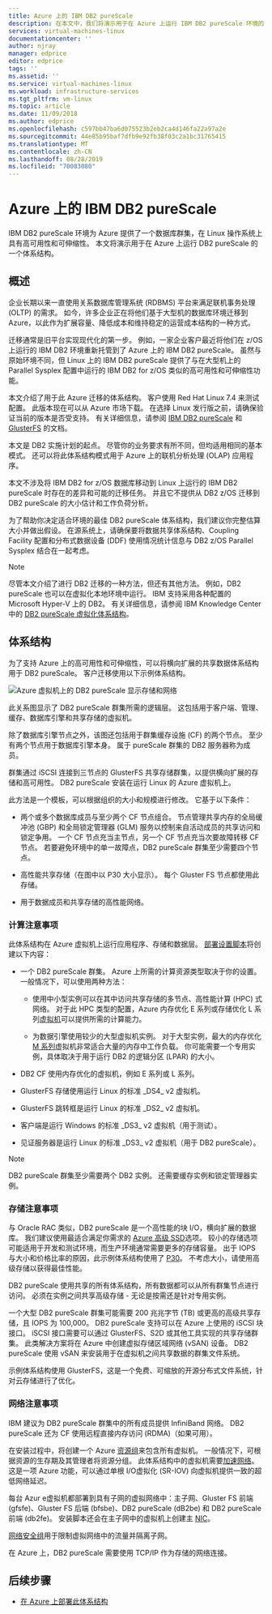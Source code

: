 ```yaml
---
title: Azure 上的 IBM DB2 pureScale
description: 在本文中，我们将演示用于在 Azure 上运行 IBM DB2 pureScale 环境的一个体系结构。
services: virtual-machines-linux
documentationcenter: ''
author: njray
manager: edprice
editor: edprice
tags: ''
ms.assetid: ''
ms.service: virtual-machines-linux
ms.workload: infrastructure-services
ms.tgt_pltfrm: vm-linux
ms.topic: article
ms.date: 11/09/2018
ms.author: edprice
ms.openlocfilehash: c597bb47ba6d075523b2eb2ca4d146fa22a97a2e
ms.sourcegitcommit: 44e85b95baf7dfb9e92fb38f03c2a1bc31765415
ms.translationtype: MT
ms.contentlocale: zh-CN
ms.lasthandoff: 08/28/2019
ms.locfileid: "70083080"
---
```

# <a name="ibm-db2-purescale-on-azure"></a>Azure 上的 IBM DB2 pureScale

IBM DB2 pureScale 环境为 Azure 提供了一个数据库群集，在 Linux 操作系统上具有高可用性和可伸缩性。 本文将演示用于在 Azure 上运行 DB2 pureScale 的一个体系结构。

## <a name="overview"></a>概述

企业长期以来一直使用关系数据库管理系统 (RDBMS) 平台来满足联机事务处理 (OLTP) 的需求。 如今，许多企业正在将他们基于大型机的数据库环境迁移到 Azure，以此作为扩展容量、降低成本和维持稳定的运营成本结构的一种方式。

迁移通常是旧平台实现现代化的第一步。 例如，一家企业客户最近将他们在 z/OS 上运行的 IBM DB2 环境重新托管到了 Azure 上的 IBM DB2 pureScale。 虽然与原始环境不同，但 Linux 上的 IBM DB2 pureScale 提供了与在大型机上的 Parallel Sysplex 配置中运行的 IBM DB2 for z/OS 类似的高可用性和可伸缩性功能。

本文介绍了用于此 Azure 迁移的体系结构。 客户使用 Red Hat Linux 7.4 来测试配置。 此版本现在可以从 Azure 市场下载。 在选择 Linux 发行版之前，请确保验证当前的版本是否受支持。 有关详细信息，请参阅 [IBM DB2 pureScale](https://www.ibm.com/support/knowledgecenter/SSEPGG) 和 [GlusterFS](https://docs.gluster.org/en/latest/) 的文档。

本文是 DB2 实施计划的起点。 尽管你的业务要求有所不同，但均适用相同的基本模式。 还可以将此体系结构模式用于 Azure 上的联机分析处理 (OLAP) 应用程序。

本文不涉及将 IBM DB2 for z/OS 数据库移动到 Linux 上运行的 IBM DB2 pureScale 时存在的差异和可能的迁移任务。 并且它不提供从 DB2 z/OS 迁移到 DB2 pureScale 的大小估计和工作负荷分析。 

为了帮助你决定适合环境的最佳 DB2 pureScale 体系结构，我们建议你完整估算大小并做出假设。 在源系统上，请确保要将数据共享体系结构、Coupling Facility 配置和分布式数据设备 (DDF) 使用情况统计信息与 DB2 z/OS Parallel Sysplex 结合在一起考虑。

> [!NOTE]
> 尽管本文介绍了进行 DB2 迁移的一种方法，但还有其他方法。 例如，DB2 pureScale 也可以在虚拟化本地环境中运行。 IBM 支持采用各种配置的 Microsoft Hyper-V 上的 DB2。 有关详细信息，请参阅 IBM Knowledge Center 中的 [DB2 pureScale 虚拟化体系结构](https://www.ibm.com/support/knowledgecenter/en/SSEPGG_11.1.0/com.ibm.db2.luw.qb.server.doc/doc/r0061462.html)。

## <a name="architecture"></a>体系结构

为了支持 Azure 上的高可用性和可伸缩性，可以将横向扩展的共享数据体系结构用于 DB2 pureScale。 客户迁移使用以下示例体系结构。

![Azure 虚拟机上的 DB2 pureScale 显示存储和网络](media/db2-purescale-on-azure/pureScaleArchitecture.png "Azure 虚拟机上的 DB2 pureScale 显示存储和网络")


此关系图显示了 DB2 pureScale 群集所需的逻辑层。 这包括用于客户端、管理、缓存、数据库引擎和共享存储的虚拟机。 

除了数据库引擎节点之外，该图还包括用于群集缓存设施 (CF) 的两个节点。 至少有两个节点用于数据库引擎本身。 属于 pureScale 群集的 DB2 服务器称为成员。 

群集通过 iSCSI 连接到三节点的 GlusterFS 共享存储群集，以提供横向扩展的存储和高可用性。 DB2 pureScale 安装在运行 Linux 的 Azure 虚拟机上。

此方法是一个模板，可以根据组织的大小和规模进行修改。 它基于以下条件：

-   两个或多个数据库成员与至少两个 CF 节点组合。 节点管理共享内存的全局缓冲池 (GBP) 和全局锁定管理器 (GLM) 服务以控制来自活动成员的共享访问和锁定争用。 一个 CF 节点充当主节点，另一个 CF 节点充当次要故障转移 CF 节点。 若要避免环境中的单一故障点，DB2 pureScale 群集至少需要四个节点。

-   高性能共享存储（在图中以 P30 大小显示）。 每个 Gluster FS 节点都使用此存储。

-   用于数据成员和共享存储的高性能网络。

### <a name="compute-considerations"></a>计算注意事项

此体系结构在 Azure 虚拟机上运行应用程序、存储和数据层。 [部署设置脚本](https://aka.ms/db2onazure)将创建以下内容：

-   一个 DB2 pureScale 群集。 Azure 上所需的计算资源类型取决于你的设置。 一般情况下，可以使用两种方法：

    -   使用中小型实例可以在其中访问共享存储的多节点、高性能计算 (HPC) 式网络。 对于此 HPC 类型的配置，Azure 内存优化 E 系列或存储优化 L 系列[虚拟机](https://docs.microsoft.com/azure/virtual-machines/windows/sizes)可以提供所需的计算能力。

    -   为数据引擎使用较少的大型虚拟机实例。 对于大型实例，最大的内存优化 [M 系列](https://azure.microsoft.com/pricing/details/virtual-machines/series/)虚拟机非常适合大量的内存中工作负载。 你可能需要一个专用实例，具体取决于用于运行 DB2 的逻辑分区 (LPAR) 的大小。

-   DB2 CF 使用内存优化的虚拟机，例如 E 系列或 L 系列。

-   GlusterFS 存储使用运行 Linux 的标准 \_DS4\_ v2 虚拟机。

-   GlusterFS 跳转框是运行 Linux 的标准 \_DS2\_ v2 虚拟机。

-   客户端是运行 Windows 的标准 \_DS3\_ v2 虚拟机（用于测试）。

-   见证服务器是运行 Linux 的标准 \_DS3\_ v2 虚拟机（用于 DB2 pureScale）。

> [!NOTE]
> DB2 pureScale 群集至少需要两个 DB2 实例。 还需要缓存实例和锁定管理器实例。

### <a name="storage-considerations"></a>存储注意事项

与 Oracle RAC 类似，DB2 pureScale 是一个高性能的块 I/O，横向扩展的数据库。 我们建议使用最适合满足你需求的 [Azure 高级 SSD](disks-types.md)选项。 较小的存储选项可能适用于开发和测试环境，而生产环境通常需要更多的存储容量。 出于 IOPS 与大小和价格比率的原因，此示例体系结构使用了 [P30](https://azure.microsoft.com/pricing/details/managed-disks/)。 不考虑大小，请使用高级存储以获得最佳性能。

DB2 pureScale 使用共享的所有体系结构，所有数据都可以从所有群集节点进行访问。 必须在实例之间共享高级存储 - 无论是按需还是针对专用实例。

一个大型 DB2 pureScale 群集可能需要 200 兆兆字节 (TB) 或更高的高级共享存储，且 IOPS 为 100,000。 DB2 pureScale 支持可以在 Azure 上使用的 iSCSI 块接口。 iSCSI 接口需要可以通过 GlusterFS、S2D 或其他工具实现的共享存储群集。 此类解决方案将在 Azure 中创建虚拟存储区域网络 (vSAN) 设备。 DB2 pureScale 使用 vSAN 来安装用于在虚拟机之间共享数据的群集文件系统。

示例体系结构使用 GlusterFS，这是一个免费、可缩放的开源分布式文件系统，针对云存储进行了优化。

### <a name="networking-considerations"></a>网络注意事项

IBM 建议为 DB2 pureScale 群集中的所有成员提供 InfiniBand 网络。 DB2 pureScale 还为 CF 使用远程直接内存访问 (RDMA)（如果可用）。

在安装过程中，将创建一个 Azure [资源组](https://docs.microsoft.com/azure/azure-resource-manager/resource-group-overview)来包含所有虚拟机。 一般情况下，可根据资源的生存期及其管理者将资源分组。 此体系结构中的虚拟机需要[加速网络](https://azure.microsoft.com/blog/maximize-your-vm-s-performance-with-accelerated-networking-now-generally-available-for-both-windows-and-linux/)。 这是一项 Azure 功能，可以通过单根 I/O虚拟化 (SR-IOV) 向虚拟机提供一致的超低网络延迟。

每台 Azur e虚拟机都部署到具有子网的虚拟网络中：主子网、Gluster FS 前端 (gfsfe)、Gluster FS 后端 (bfsbe)、DB2 pureScale (dB2be) 和 DB2 pureScale 前端 (db2fe)。 安装脚本还会在主子网中的虚拟机上创建主 [NIC](https://docs.microsoft.com/azure/virtual-machines/linux/multiple-nics)。

[网络安全组](https://docs.microsoft.com/azure/virtual-network/virtual-networks-nsg)用于限制虚拟网络中的流量并隔离子网。

在 Azure 上，DB2 pureScale 需要使用 TCP/IP 作为存储的网络连接。

## <a name="next-steps"></a>后续步骤

-   [在 Azure 上部署此体系结构](deploy-ibm-db2-purescale-azure.md)
